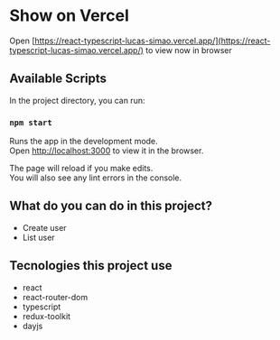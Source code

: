 # Show on Vercel

Open [https://react-typescript-lucas-simao.vercel.app/](https://react-typescript-lucas-simao.vercel.app/) to view now in browser

## Available Scripts

In the project directory, you can run:

### `npm start`

Runs the app in the development mode.\
Open [http://localhost:3000](http://localhost:3000) to view it in the browser.

The page will reload if you make edits.\
You will also see any lint errors in the console.

## What do you can do in this project?

* Create user
* List user

## Tecnologies this project use
* react
* react-router-dom
* typescript
* redux-toolkit
* dayjs
